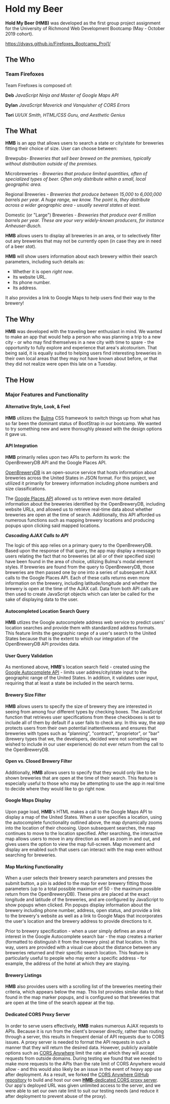 # Hold my Beer

**Hold My Beer (HMB)** was developed as the first group project assignment for the University of Richmond Web Development Bootcamp (May - October 2019 cohort).

https://dvavs.github.io/Firefoxes_Bootcamp_Proj1/


## The Who

### Team Firefoxes

Team Firefoxes is composed of:

**Deb**
*JavaScript Ninja and Master of Google Maps API*

**Dylan**
*JavaScript Maverick and Vanquisher of CORS Errors*

**Tori**
*UI/UX Smith, HTML/CSS Guru, and Aesthetic Genius*


## The What

**HMB** is an app that allows users to search a state or city/state for breweries fitting their choice of size. User can choose between:

Brewpubs- *Breweries that sell beer brewed on the premises, typically without distribution outside of the premises.*

Microbreweries - *Breweries that produce limited quantities, often of specialized types of beer. Often only distribute within a small, local geographic area.*

Regional Breweries - *Breweries that produce between 15,000 to 6,000,000 barrels per year. A huge range, we know. The point is, they distribute across a wider geographic area - usually several states at least.*

Domestic (or "Large") Breweries - *Breweries that produce over 6 million barrels per year. These are your very widely-known producers, for instance Anheuser-Busch.*


**HMB** allows users to display all breweries in an area, or to selectively filter out any breweries that may not be currently open (in case they are in need of a beer *stat*).


**HMB** will show users information about each brewery within their search parameters, including such details as:
* Whether it is open *right now*.
* Its website URL.
* Its phone number.
* Its address.

It also provides a link to Google Maps to help users find their way to the brewery!


## The Why

**HMB** was developed with the traveling beer enthusiast in mind. We wanted to make an app that would help a person who was planning a trip to a new city - or who may find themselves in a new city with time to spare - the opportunity to fully explore and experience that area's alcotourism. That being said, it is equally suited to helping users find interesting breweries in their own local areas that they may not have known about before, or that they did not realize were open this late on a Tuesday.


## The How

### Major Features and Functionality

#### Alternative Style, Look, & Feel

**HMB** utilizes the [Bulma](https://bulma.io/documentation/overview/start/) CSS framework to switch things up from what has so far been the dominant status of BootStrap in our bootcamp. We wanted to try something new and were thoroughly pleased with the design options it gave us.

#### API Integration

**HMB** primarily relies upon two APIs to perform its work: the OpenBreweryDB API and the Google Places API.

[OpenBreweryDB](https://www.openbrewerydb.org/) is an open-source service that hosts information about breweries across the United States in JSON format. For this project, we utilized it primarily for brewery information including phone numbers and size classifications.

The [Google Places API](https://developers.google.com/places/web-service/search) allowed us to retrieve even more detailed information about the breweries identified by the OpenBreweryDB, including website URLs, and allowed us to retrieve real-time data about whether breweries are open at the time of search. Additionally, this API afforded us numerous functions such as mapping brewery locations and producing popups upon clicking said mapped locations.

***Cascading AJAX Calls to API***

The logic of this app relies on a primary query to the OpenBreweryDB. Based upon the response of that query, the app may display a message to users relating the fact that no breweries (at all or of their specified size) have been found in the area of choice, utilizing Bulma's modal element styles. If breweries are found from the query to OpenBreweryDB, those breweries are then passed one by one into a series of subsequent AJAX calls to the Google Places API. Each of these calls returns even more information on the brewery, including latitude/longitude and whether the brewery is open at the time of the AJAX call. Data from both API calls are then used to create JavaScript objects which can later be called for the sake of displaying data to the user.

#### Autocompleted Location Search Query

**HMB** utlizes the Google autocomplete address web service to predict users' location searches and provide them with standardized address formats. This feature limits the geographic range of a user's search to the United States because that is the extent to which our integration of the OpenBreweryDB API provides data.

#### User Query Validation

As mentioned above, **HMB**'s location search field - created using the [Google Autocomplete API](https://developers.google.com/places/web-service/autocomplete) - limits user addres/city/state input to the geographic range of the United States. In addition, it validates user input, requiring that at least a state be included in the search terms.

#### Brewery Size Filter

**HMB** allows users to specify the size of brewery they are interested in seeing from among four different types by checking boxes. The JavaScript function that retrieves user specifications from these checkboxes is set to include all of them by default if a user fails to check any. In this way, the app protects users from their own potential inattentiveness and ensures that breweries with types such as "planning", "contract", "proprietor", or "bar" (brewery types that we, the developers, decided were not something we wished to include in our user experience) do not ever return from the call to the OpenBreweryDB. 

#### Open vs. Closed Brewery Filter

Additionally, **HMB** allows users to specify that they would only like to be shown breweries that are open at the time of their search. This feature is especially useful to those who may be attempting to use the app in real time to decide where they would like to go right now.

#### Google Maps Display

Upon page load, **HMB**'s HTML makes a call to the Google Maps API to display a map of the United States. When a user specifies a location, using the autocomplete functionality outlined above, the map dynamically zooms into the location of their choosing. Upon subsequent searches, the map continues to move to the location specified. After searching, the interactive map allows users to move in any direction as well as zoom in and out, and gives users the option to view the map full-screen. Map movement and display are enabled such that users can interact with the map even without searching for breweries.

#### Map Marking Functionality

When a user selects their brewery search parameters and presses the submit button, a pin is added to the map for ever brewery fitting those parameters (up to a total possible maximum of 50 - the maximum possible return from the OpenBreweryDB). These pins are placed at the exact longitude and latitude of the breweries, and are configured by JavaScript to show popups when clicked. Pin popups display information about the brewery including phone number, address, open status, and provide a link to the brewery's website as well as a link to Google Maps that incorporates the user's location and the brewery address to provide directions to it.

Prior to brewery specification - when a user simply defines an area of interest in the Google Autocomplete search bar - the map creates a marker (formatted to distinguish it from the brewery pins) at that location. In this way, users are provided with a visual cue about the distance between any breweries returned and their specific search location. This feature is particularly useful to people who may enter a specific address - for example, the address of the hotel at which they are staying.

#### Brewery Listings

**HMB** also provides users with a scrolling list of the breweries meeting their criteria, which appears below the map. This list provides similar data to that found in the map marker popups, and is configured so that breweries that are open at the time of the search appear at the top.

#### Dedicated CORS Proxy Server

In order to serve users effectively, **HMB** makes numerous AJAX requests to APIs. Because it is run from the client's browser directly, rather than routing through a server, this results in frequent denial of API requests due to CORS issues. A proxy server is needed to format the API requests in such a manner that they will return the desired data. However, publicly available options such as [CORS Anywhere](https://cors-anywhere.herokuapp.com/) limit the rate at which they will accept requests from outside domains. During testing we found that we needed to make more requests to the APIs than the rate limit of CORS Anywhere would allow - and this would also likely be an issue in the event of heavy app use after deployment. As a result, we forked the [CORS Anywhere GitHub repository](https://github.com/Rob--W/cors-anywhere) to build and host our own [**HMB**-dedicated CORS proxy server](https://dvavs-hmb-cors-proxy.herokuapp.com/). Our app's deployed URL was given unlimited access to the server, and we were able to set our own rate limit to suit our testing needs (and reduce it after deployment to prevent abuse of the proxy).
